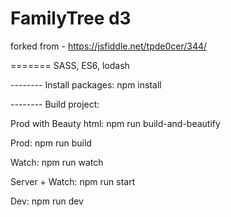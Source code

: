 # FamilyTree d3

forked from - https://jsfiddle.net/tpde0cer/344/


======= SASS, ES6, lodash 

-------- Install packages:
npm install



-------- Build project:

Prod with Beauty html:
npm run build-and-beautify

Prod:
npm run build

Watch:
npm run watch

Server + Watch:
npm run start

Dev:
npm run dev

